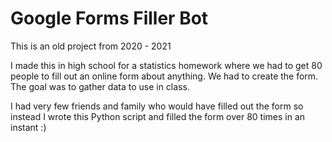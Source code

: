 # Google Forms Filler Bot
This is an old project from 2020 - 2021

I made this in high school for a statistics homework where we had to get 80 people to fill out an online form about anything. We had to create the form. The goal was to gather data to use in class.

I had very few friends and family who would have filled out the form so instead I wrote this Python script and filled the form over 80 times in an instant :)

